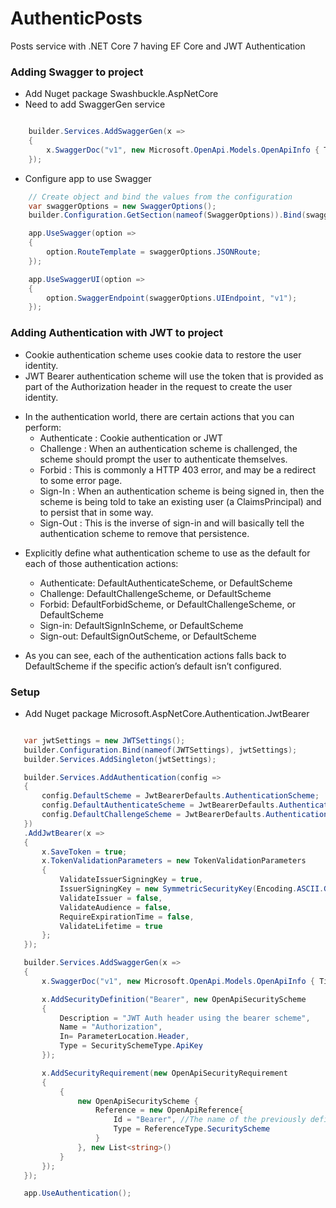 # AuthenticPosts
Posts service with .NET Core 7 having EF Core and JWT Authentication

### Adding Swagger to project

- Add Nuget package Swashbuckle.AspNetCore
- Need to add SwaggerGen service

```c#

    builder.Services.AddSwaggerGen(x =>
    {
        x.SwaggerDoc("v1", new Microsoft.OpenApi.Models.OpenApiInfo { Title = "Posts API", Version = "v1" });
    });

```

- Configure app to use Swagger

```c#
    // Create object and bind the values from the configuration
    var swaggerOptions = new SwaggerOptions();
    builder.Configuration.GetSection(nameof(SwaggerOptions)).Bind(swaggerOptions);

    app.UseSwagger(option =>
    {
        option.RouteTemplate = swaggerOptions.JSONRoute;
    });

    app.UseSwaggerUI(option =>
    {
        option.SwaggerEndpoint(swaggerOptions.UIEndpoint, "v1");
    });

```

### Adding Authentication with JWT to project

- Cookie authentication scheme uses cookie data to restore the user identity. 
- JWT Bearer authentication scheme will use the token that is provided as part of the Authorization header in the request to create the user identity.
* In the authentication world, there are certain actions that you can perform:
    - Authenticate : Cookie authentication or JWT
    - Challenge : When an authentication scheme is challenged, the scheme should prompt the user to authenticate themselves.
    - Forbid : This is commonly a HTTP 403 error, and may be a redirect to some error page.
    - Sign-In : When an authentication scheme is being signed in, then the scheme is being told to take an existing user (a ClaimsPrincipal) and to persist that in some way.
    - Sign-Out : This is the inverse of sign-in and will basically tell the authentication scheme to remove that persistence. 

- Explicitly define what authentication scheme to use as the default for each of those authentication actions:
    * Authenticate: DefaultAuthenticateScheme, or DefaultScheme
    * Challenge: DefaultChallengeScheme, or DefaultScheme
    * Forbid: DefaultForbidScheme, or DefaultChallengeScheme, or DefaultScheme
    * Sign-in: DefaultSignInScheme, or DefaultScheme
    * Sign-out: DefaultSignOutScheme, or DefaultScheme

 - As you can see, each of the authentication actions falls back to DefaultScheme if the specific action’s default isn’t configured.
 
 ### Setup

 - Add Nuget package Microsoft.AspNetCore.Authentication.JwtBearer

 ```c#

    var jwtSettings = new JWTSettings();
    builder.Configuration.Bind(nameof(JWTSettings), jwtSettings);
    builder.Services.AddSingleton(jwtSettings);

    builder.Services.AddAuthentication(config =>
    {
        config.DefaultScheme = JwtBearerDefaults.AuthenticationScheme;
        config.DefaultAuthenticateScheme = JwtBearerDefaults.AuthenticationScheme;
        config.DefaultChallengeScheme = JwtBearerDefaults.AuthenticationScheme;
    })
    .AddJwtBearer(x =>
    {
        x.SaveToken = true;
        x.TokenValidationParameters = new TokenValidationParameters
        {
            ValidateIssuerSigningKey = true,
            IssuerSigningKey = new SymmetricSecurityKey(Encoding.ASCII.GetBytes(jwtSettings.Secret)),
            ValidateIssuer = false,
            ValidateAudience = false,
            RequireExpirationTime = false,
            ValidateLifetime = true
        };
    });

    builder.Services.AddSwaggerGen(x =>
    {
        x.SwaggerDoc("v1", new Microsoft.OpenApi.Models.OpenApiInfo { Title = "Posts API", Version = "v1" });

        x.AddSecurityDefinition("Bearer", new OpenApiSecurityScheme
        {
            Description = "JWT Auth header using the bearer scheme",
            Name = "Authorization",
            In= ParameterLocation.Header,
            Type = SecuritySchemeType.ApiKey
        });

        x.AddSecurityRequirement(new OpenApiSecurityRequirement
        {
            {
                new OpenApiSecurityScheme {
                    Reference = new OpenApiReference{
                        Id = "Bearer", //The name of the previously defined security scheme.
                        Type = ReferenceType.SecurityScheme
                    }
                }, new List<string>()
            }
        });
    });

    app.UseAuthentication();

 ```



